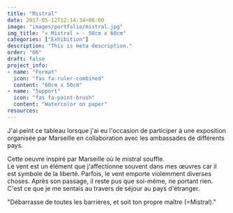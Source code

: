 ```yaml
---
title: "Mistral"
date: 2017-05-12T12:14:34+06:00
image: "images/portfolio/mistral.jpg"
img_title: "« Mistral » - 50cm x 60cm"
categories: ["Exhibition"]
description: "This is meta description."
order: "06"
draft: false
project_info:
- name: "Format"
  icon: "fas fa-ruler-combined"
  content: "60cm x 50cm"
- name: "Support"
  icon: "fas fa-paint-brush"
  content: "Watercolor on paper"
resources:
---
```


J'ai peint ce tableau lorsque j'ai eu l'occasion de participer à une exposition organisée par Marseille en collaboration avec les ambassades de différents pays.  

Cette oeuvre inspiré par Marseille où le mistral souffle.  
Le vent est un élément que j'affectionne souvent dans mes œuvres car il est symbole de la liberté. Parfois, le vent emporte violemment diverses choses. Après son passage, il reste pus que soi-même, ne portant rien.
C'est ce que je me sentais au travers de séjour au pays d'étranger.

"Débarrasse de toutes les barrières, et soit ton propre maître (=Mistral)."

